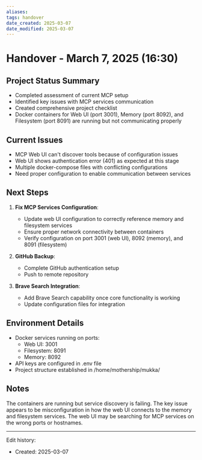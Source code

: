 ```yaml
---
aliases: 
tags: handover
date_created: 2025-03-07
date_modified: 2025-03-07
---
```


# Handover - March 7, 2025 (16:30)

## Project Status Summary
- Completed assessment of current MCP setup
- Identified key issues with MCP services communication
- Created comprehensive project checklist
- Docker containers for Web UI (port 3001), Memory (port 8092), and Filesystem (port 8091) are running but not communicating properly

## Current Issues
- MCP Web UI can't discover tools because of configuration issues
- Web UI shows authentication error (401) as expected at this stage
- Multiple docker-compose files with conflicting configurations
- Need proper configuration to enable communication between services

## Next Steps
1. **Fix MCP Services Configuration**:
   - Update web UI configuration to correctly reference memory and filesystem services
   - Ensure proper network connectivity between containers
   - Verify configuration on port 3001 (web UI), 8092 (memory), and 8091 (filesystem)

2. **GitHub Backup**:
   - Complete GitHub authentication setup
   - Push to remote repository

3. **Brave Search Integration**:
   - Add Brave Search capability once core functionality is working
   - Update configuration files for integration

## Environment Details
- Docker services running on ports:
  - Web UI: 3001
  - Filesystem: 8091
  - Memory: 8092
- API keys are configured in .env file
- Project structure established in /home/mothership/mukka/

## Notes
The containers are running but service discovery is failing. The key issue appears to be misconfiguration in how the web UI connects to the memory and filesystem services. The web UI may be searching for MCP services on the wrong ports or hostnames.

---
Edit history:
- Created: 2025-03-07
